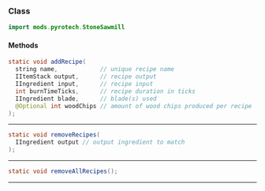 
### Class

```java
import mods.pyrotech.StoneSawmill
```

#### Methods

```java
static void addRecipe(
  string name,            // unique recipe name
  IItemStack output,      // recipe output
  IIngredient input,      // recipe input
  int burnTimeTicks,      // recipe duration in ticks
  IIngredient blade,      // blade(s) used
  @Optional int woodChips // amount of wood chips produced per recipe
);
```


---


```java
static void removeRecipes(
  IIngredient output // output ingredient to match
);
```


---


```java
static void removeAllRecipes();
```


---

